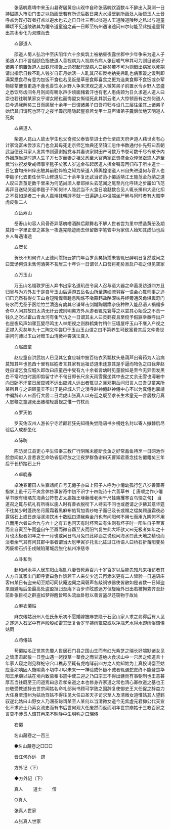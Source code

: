 <!-- { "loadSidebar": true } -->
　　张落魄嘉靖中来玉山县寄居黄谷山观中自称张落魄饮酒数斗不醉出入莫测一日持磁牒入市沿门击之以指画壁若有所识后数日果大水浸壁到所画处人始悟玉人土音呼点为碟打碟者打点以避水也去之日日吐三枣以啖道人王道陵道陵秽之私以与道童瞬顷不见道陵骇其为僊令道童追之甫一日即至杭州遇诸途问曰尔何能至此搥道童背出其枣枣化为双蝶而去 

　　△邵道人 

　　邵道人蜀人弘治中至庆阳年六十余矣筑土被衲昼夜露坐郡中少年争来为道人子弟道人口不言但颐色指使道人善视病为人视病令病人张目嘘气审其可为则目诸弟子诸弟子前置饭道人出铁尺横饭上诵呪起尺摩病人曰瘥矣若不可为则趋出病家以死期请出指示日数不耴人钱岁自正月始活一人耴其尺布褁衲衲完弗耴也病家饭之饭列即满案悉食尽有意为加饭不食也若见饭是草恶食即喜食之更为造美食即不食饭或杂荤物除荤便食更造不食也善饮水乡野人争来求观之道人微笑弟子前置水令乡野人恣盛之悉饮尽齿间冬月则闻有嚼氷声少顷面赭着汗也有老人患疡颈为日久求道人道人曰崇也若往聘某家女乎谓女陋也而悔盟女惭缢死此其崇云老人大惊顿首有之奈何道人曰今遇我解矣三日而瘥居十余年一日谓诸弟子曰吾将归与设几三层往坐其上诸弟子始悟其归谓死也环守之夜半霹雳隐隐起屋脊若戈甲士马声诸弟子震慑伏地天明道人死矣 

　　△柴道人 

　　柴道人昆山人故太学生也父奇叔父泰皆举进士奇仕至应天府尹道人藉世贞有心计家饶富未尝涉玄门也会其母死走京师乞恤典还至镇江忽作书数通付仆先归曰吾朝武当便还耳家人发其书则遍谢姻党与其妻诀家财田产可数万书卷可数千尽令散予内外姻族当是时道人生子方七岁而妻之祖父悉至大官两家正贵盛合众惶骇亟遣人追至武当业祝发受戒师事李麸子矣家人岁送金布起居道人挥金嘱毋再归布于所主道士一日乞食均州州倅出触其前驺倅笞之知为柴道人降舆惶谢道人曰自失进退何与官人也李麸子化去更任伏牛山修道后二十余年复还武当访范小僊适靖江王施范金范纳之道人叹曰吾茧足数千里来为何范尚须人豢耶掉头去范闻之尾至光化呼转之步履如飞范再拜目送恸哭返李麸子不知何许人隐武当不火食日飡麸数合见人辄长揖曰大造化扣之不荅如是者二十余人嘉靖抹朝辟不就一日遍辞山中侣端坐尸解与同时者有大瓢李虎皮张二人 

　　△岳寿山 

　　岳寿山句容人风骨奇异落魄嗜酒醉后颠舞若不解人世者尝为里中攒造黄册及期莫措一字里正督之甚急一夜遂完隐迹而去但留数字笔管中为家信人始知其成仙也后乡人每遇诸途 

　　△贺长 

　　贺长不知何许人正德间鬻饧云梦门年百岁余矣饧鬻未售辄巳醉明日复然或问之曰鬻饧何资未售何酒笑不荅居三十年许一日谓邻人曰吾将死矣旦启户视之但见空家 

　　△万玉山 

　　万玉山名福敦罗田人弃书出家名道玑邑令吴人召与语大器之命蓄发访道四方且归吴与为方外友于是自号玉山后遍游五岳名山所至遇缁流羽客一语会心辄师事之迨归已充然有得矣玉山身短精悍善踵息陶炼不噉蒜麫盐酪深味丹经旁通风角堪舆奇门符水而尤圣于医绘竹兰清逸有韵其它谦琴击剑蹴踘躧蹻杂伎种种入能品语人祸福多奇中人问其故曰太清无纤云诚则明矣方外从游者辄先窘辱之以尝其心始受之不责一钱久之次以霍山青龙河有隹气访之一日谓其主人曰灵鹤夜且至傥予假寐幸亟呼出户也是夜风声如骤瓦甓尽鸣主人举炬视之则群鹤集竹稍什压墙屋呼玉山不譍入户视之正襟入灭矣年九十二陶文仲尝□于玉山玉山谓之曰不第养生可致富费其后文仲贵世宗问何师以玉山对赠玉山清微神霄演法真入 

　　△赵应童 

　　赵应童自洪武初人巳见其乞食应城中披百结衣系瓢杖头悬葫芦出膏药为人治病莫知其年也邑西十里有赵姓者言其家有远祖访道未还意其是乎逼而物色之曰我非赵姓自谓乞食应城久即改曰应童邑中叟有九十余者言幼时见童貌如是至今无异但发黑白不常时白时黑即剪留寸许不旬日即长尺余天雨雪露坐其中去之丈余无雪也溽暑中向日卧不汗童日居应城不远出应城人远出者辄见之襄邓荆岳间归言人曰吾见童某所某所且与之语顾童实不出于是应城人异之漫呼赵神僊赵神僊中心不以为真僊也嘉靖中徧辞市人曰吾行大居二日龙虎山张真人以舟迎之既至求长生术童无一言居数月真人怒鞭之童遽死出瘗棺轻启视之惟一竹杖而 

　　△罗天佑 

　　罗天佑汉州人游长宁寺若颠若狂先知得失尝隐语书乡榜姓名封以寄人撤棘后尽验后入成都坐化 

　　△陈昉 

　　陈昉吴江县吏心平生崇奉三教广行阴隲未能断食鱼之好常蓄鱼待烹一日网池作脍忽闻似入言悲哀乞命昉省悟尽放之江夜梦群鱼谢曰天曹知君善念挂名僊籍矣三年后于长桥踏石上升 

　　△卓晚春 

　　卓晚春莆田人生嘉靖间自号无僊子亦曰上阳子人呼为小僊幼孤行乞八岁善筭筹指掌上虽千万不爽言休咎事皆奇中初不识字十四能诗十六善草书 【 唐顺之作小僊草书歌有瓌璚东海黄公符苍占太庙姬王瑑藤缠老树千尺挂鹰攫寒百鸟愞之句】 当道召之辄与抗礼有所得以施人时有善衣脱衔下人持去不问也或邀请之少拂其意华筵不往矣少时蓬跣冬月履霜着黑麻布佑背加青纱帕子而巳及长或赠之缊矣顾虽霜夜必露宿石上或日走浴溪涘饮水十数瓯曰漂我紫金丹也有问阳何不用七而用九阴何不用八而用六者曰合九与六十之有五也问天有时坏否曰有生则有坏子时一阳生自子至寅而全自寅至午而盛自午至酉而微自酉至亥而阳气复生此大坏欤又曰无极者如年之十月也太极者如年之十一月也或问日乌月兔曰此卯酉之说也问海水曰此天地之精也而淡者余气耳有问其郡中事者谓当大厄甲寅岁托言北征过江桥语人曰桥石折莆阳变矣丙辰桥石折壬戍贼陷莆城后脱化杭州净慈寺 

　　△卦和尚 

　　卦和尚永平人居东阳山庵耴八妻皆死寿百六十岁百岁以后能先知凡来相访者其人方自其家出门即呼妻曰急作饭若干人来矣少选云再添米更有二人皆验一日遍语庄客曰某日有盗来刧至期可同伏庵边伺之闻磬声各敲铜铁器使皆散如是者数一日知盗来自避庵后坐最高处盗盈担归至庵下百步许眩惑迷方但旋庵外日出若被拘絷齐至卦前卦张目视之群盗如梦得醒皆叩头流血卦慰以善言盗尽还窃物于故处 

　　△麻衣僊姑 

　　麻衣僊姑汾州人任氏永乐初不愿婚嫁披麻衣隐于石室山家人求之弗得后有人见之遂逃入石室中有声殷殷如雷其壁复合岁旱祷雨辄应或以净瓶乞水得水即雨俗谓僊姑雨 

　　△苟僊姑 

　　苟僊姑名正觉其先蜀人世居石门县之国山生而有红光紫芝之瑞长好端默诸女见之皆肃肃起敬一日登山遇一姥授草一茎食之而甘遂绝火食求山中一穴居之修道且十年家人窥之则见群蛇守穴口樵苏至辄有虎咆哮前四方之人始知姑为上真投谒麕至姑应荅如响因人施喻莫不切中叩以未来一一神验或怀疑不诚者辄遇蛇虎终不能登楚华阳王承爝以姑在境内致斋奉书遣中使三迎之乃曰宗王不得出疆而有事朝制也王意甚厚吾当往既至王问道焉曰忠君孝亲道之本也修身齐家道之常也清心寡欲道之基也王曰敬受教遂辞去世宗闻姑名命礼部尚书顾可学致之固辞复使御史王大任促之辞益力大任身至澧州为姑劝驾姑不得往见大任曰圣天子访求至人及清微女道惟姑其人望鹤驭遂北姑曰山野女人乃溷圣聪谓某至人某何以当清微女道今无紫虚元君抑公代天宣化不求贤士乃索女流史而有书后世何观大任废然而返而明年世宗崩姑于三教百家之言莫不涉贯人谓其再来不昧静中生明称之曰瑞僊 

　　右僊 

　　名山藏卷之一百三 

　　●名山藏卷之□□□ 

　　晋江何乔远　譔 

　　方外记（下） 

　　◆方外记（下） 

　　真人 
　　道士 
　　僧 

　　○真人 

　　张真人世家 

　　△张真人世家 

